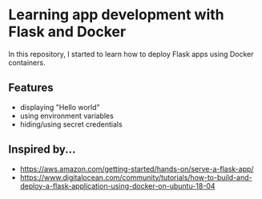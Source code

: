 # Learning app development with Flask and Docker

In this repository, I started to learn how to deploy Flask apps using Docker containers.

## Features
- displaying "Hello world"
- using environment variables
- hiding/using secret credentials

## Inspired by...
- https://aws.amazon.com/getting-started/hands-on/serve-a-flask-app/
- https://www.digitalocean.com/community/tutorials/how-to-build-and-deploy-a-flask-application-using-docker-on-ubuntu-18-04
